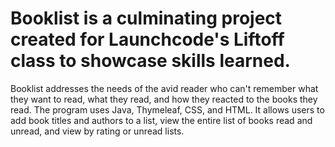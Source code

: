 # Booklist is a culminating project created for Launchcode's Liftoff class to showcase skills learned.
Booklist addresses the needs of the avid reader who can't remember what they want to read, what they read, 
and how they reacted to the books they read. 
The program uses Java, Thymeleaf, CSS, and HTML.
It allows users to add book titles and authors to a list, view the entire list of books read and unread, 
and view by rating or unread lists.
